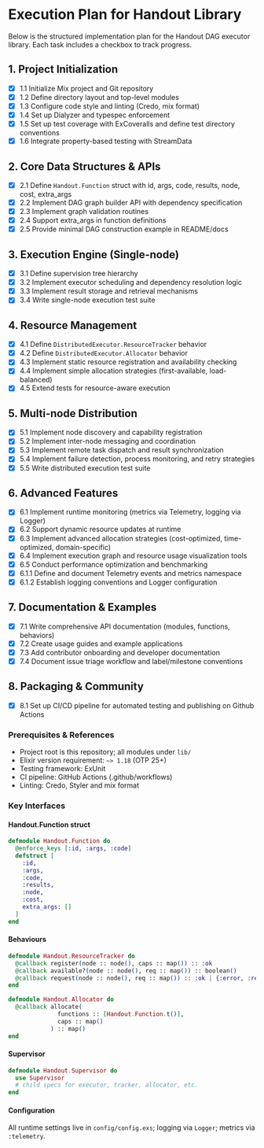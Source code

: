 # Execution Plan for Handout Library

Below is the structured implementation plan for the Handout DAG executor library. Each task includes a checkbox to track progress.

## 1. Project Initialization

- [x] 1.1 Initialize Mix project and Git repository
- [x] 1.2 Define directory layout and top-level modules
- [x] 1.3 Configure code style and linting (Credo, mix format)
- [x] 1.4 Set up Dialyzer and typespec enforcement
- [x] 1.5 Set up test coverage with ExCoveralls and define test directory conventions
- [x] 1.6 Integrate property-based testing with StreamData

## 2. Core Data Structures & APIs

- [x] 2.1 Define `Handout.Function` struct with id, args, code, results, node, cost, extra_args
- [x] 2.2 Implement DAG graph builder API with dependency specification
- [x] 2.3 Implement graph validation routines
- [x] 2.4 Support extra_args in function definitions
- [x] 2.5 Provide minimal DAG construction example in README/docs

## 3. Execution Engine (Single-node)

- [x] 3.1 Define supervision tree hierarchy
- [x] 3.2 Implement executor scheduling and dependency resolution logic
- [x] 3.3 Implement result storage and retrieval mechanisms
- [x] 3.4 Write single-node execution test suite

## 4. Resource Management

- [x] 4.1 Define `DistributedExecutor.ResourceTracker` behavior
- [x] 4.2 Define `DistributedExecutor.Allocator` behavior
- [x] 4.3 Implement static resource registration and availability checking
- [x] 4.4 Implement simple allocation strategies (first-available, load-balanced)
- [x] 4.5 Extend tests for resource-aware execution

## 5. Multi-node Distribution

- [x] 5.1 Implement node discovery and capability registration
- [x] 5.2 Implement inter-node messaging and coordination
- [x] 5.3 Implement remote task dispatch and result synchronization
- [x] 5.4 Implement failure detection, process monitoring, and retry strategies
- [x] 5.5 Write distributed execution test suite

## 6. Advanced Features

- [x] 6.1 Implement runtime monitoring (metrics via Telemetry, logging via Logger)
- [x] 6.2 Support dynamic resource updates at runtime
- [x] 6.3 Implement advanced allocation strategies (cost-optimized, time-optimized, domain-specific)
- [x] 6.4 Implement execution graph and resource usage visualization tools
- [x] 6.5 Conduct performance optimization and benchmarking
- [x] 6.1.1 Define and document Telemetry events and metrics namespace
- [x] 6.1.2 Establish logging conventions and Logger configuration

## 7. Documentation & Examples

- [x] 7.1 Write comprehensive API documentation (modules, functions, behaviors)
- [x] 7.2 Create usage guides and example applications
- [x] 7.3 Add contributor onboarding and developer documentation
- [x] 7.4 Document issue triage workflow and label/milestone conventions

## 8. Packaging & Community

- [x] 8.1 Set up CI/CD pipeline for automated testing and publishing on Github Actions

### Prerequisites & References

- Project root is this repository; all modules under `lib/`
- Elixir version requirement: `~> 1.18` (OTP 25+)
- Testing framework: ExUnit
- CI pipeline: GitHub Actions (.github/workflows)
- Linting: Credo, Styler and mix format

### Key Interfaces

#### Handout.Function struct

```elixir
defmodule Handout.Function do
  @enforce_keys [:id, :args, :code]
  defstruct [
    :id,
    :args,
    :code,
    :results,
    :node,
    :cost,
    extra_args: []
  ]
end
```

#### Behaviours

```elixir
defmodule Handout.ResourceTracker do
  @callback register(node :: node(), caps :: map()) :: :ok
  @callback available?(node :: node(), req :: map()) :: boolean()
  @callback request(node :: node(), req :: map()) :: :ok | {:error, :resources_unavailable}
end

defmodule Handout.Allocator do
  @callback allocate(
              functions :: [Handout.Function.t()],
              caps :: map()
            ) :: map()
end
```

#### Supervisor

```elixir
defmodule Handout.Supervisor do
  use Supervisor
  # child specs for executor, tracker, allocator, etc.
end
```

#### Configuration

All runtime settings live in `config/config.exs`; logging via `Logger`; metrics via `:telemetry`.
